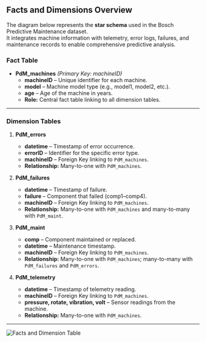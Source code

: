 ## **Facts and Dimensions Overview**

The diagram below represents the **star schema** used in the Bosch Predictive Maintenance dataset.  
It integrates machine information with telemetry, error logs, failures, and maintenance records to enable comprehensive predictive analysis.

### **Fact Table**
- **PdM_machines** *(Primary Key: machineID)*  
  - **machineID** – Unique identifier for each machine.  
  - **model** – Machine model type (e.g., model1, model2, etc.).  
  - **age** – Age of the machine in years.  
  - **Role:** Central fact table linking to all dimension tables.

---

### **Dimension Tables**
1. **PdM_errors**  
   - **datetime** – Timestamp of error occurrence.  
   - **errorID** – Identifier for the specific error type.  
   - **machineID** – Foreign Key linking to `PdM_machines`.  
   - **Relationship:** Many-to-one with `PdM_machines`.

2. **PdM_failures**  
   - **datetime** – Timestamp of failure.  
   - **failure** – Component that failed (comp1–comp4).  
   - **machineID** – Foreign Key linking to `PdM_machines`.  
   - **Relationship:** Many-to-one with `PdM_machines` and many-to-many with `PdM_maint`.

3. **PdM_maint**  
   - **comp** – Component maintained or replaced.  
   - **datetime** – Maintenance timestamp.  
   - **machineID** – Foreign Key linking to `PdM_machines`.  
   - **Relationship:** Many-to-one with `PdM_machines`; many-to-many with `PdM_failures` and `PdM_errors`.

4. **PdM_telemetry**  
   - **datetime** – Timestamp of telemetry reading.  
   - **machineID** – Foreign Key linking to `PdM_machines`.  
   - **pressure, rotate, vibration, volt** – Sensor readings from the machine.  
   - **Relationship:** Many-to-one with `PdM_machines`.

---

![Facts and Dimension Table](Data%20Schema/Facts%20and%20Dimmension%20Table.png)

